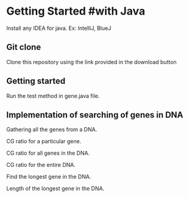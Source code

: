 # Getting Started #with Java

Install any IDEA for java. Ex: IntelliJ, BlueJ

## Git clone

Clone this repository using the link provided in the download button

## Getting started

Run the test method in gene.java file.

## Implementation of searching of genes in DNA

Gathering all the genes from a DNA.

CG ratio for a particular gene.

CG ratio for all genes in the DNA.

CG ratio for the entire DNA.

Find the longest gene in the DNA.

Length of the longest gene in the DNA.
